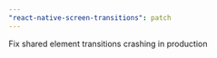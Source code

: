 ```yaml
---
"react-native-screen-transitions": patch
---
```


Fix shared element transitions crashing in production
